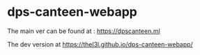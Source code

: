 # dps-canteen-webapp
The main ver can be found at :
https://dpscanteen.ml


The dev version at 
https://thel3l.github.io/dps-canteen-webapp/
